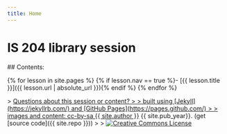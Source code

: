 ```yaml
---
title: Home
---
```

# IS 204 library session
<!--
This library session will teach you how to:
- search for disciplinary resources
- create and modify your search strategies
- use citation chaining backwards and forwards through a research topic
-->

<div class="toc" markdown="1">
## Contents:

{% for lesson in site.pages %}
{% if lesson.nav == true %}- [{{ lesson.title }}]({{ lesson.url | absolute_url }}){% endif %}
{% endfor %}
</div>
<!--
> hosted by the <a href="https://www.lib.uidaho.edu/" target="_blank">University of Idaho Library</a> ({{ site.pub_year }})
>-->
> <a href="https://vivo.nkn.uidaho.edu/vivo/display/n104190" target="_blank">Questions about this session or content?
> 
> built using [Jekyll](https://jekyllrb.com/) and [GitHub Pages](https://pages.github.com/)
>
> images and content: cc-by-sa <a href="https://github.com/{{ site.github_username }}">{{ site.author }}</a> {{ site.pub_year}}. (get [source code]({{ site.repo }}))
>
> <a href="http://creativecommons.org/licenses/by-sa/4.0/" rel="license"><img style="border-width: 0;" src="https://i.creativecommons.org/l/by-sa/4.0/88x31.png" alt="Creative Commons License" /></a>
